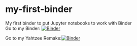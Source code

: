 # my-first-binder
My first binder to put Jupyter notebooks to work with Binder <br>
Go to my Binder:
[![Binder](https://mybinder.org/badge_logo.svg)](https://mybinder.org/v2/gh/Kerplanck/my-first-binder/HEAD)

Go to my Yahtzee Remake:[![Binder](https://mybinder.org/badge_logo.svg)](https://mybinder.org/v2/gh/Kerplanck/my-first-binder/HEAD?filepath=Yahtzee.ipynb)
